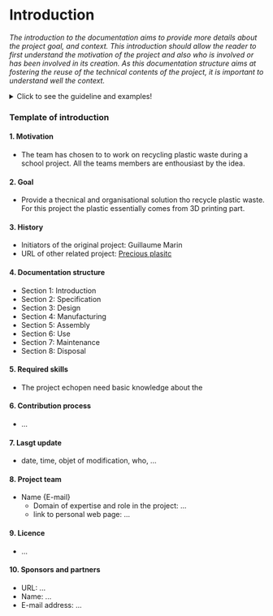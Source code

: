 # Introduction

*The introduction to the documentation aims to provide more details about the project goal, and context. This introduction should allow the reader to first understand the motivation of the project and also who is involved or has been involved in its creation. As this documentation structure aims at fostering the reuse of the technical contents of the project, it is important to understand well the context.*

<details>
  <summary>Click to see the guideline and examples!</summary>
  
## Motivations

*This section addresses the question: Why are you starting this project?*


As an example:
  
The project [BCN3D Moveo](https://github.com/BCN3D/BCN3D-Moveo/) is motivated by the high cost 
of the materials that undergraduate students must use for learning how to engineer mechatronics systems.

## Goals

*This section addresses the question: What will be delivered in this project?* 

As an example: 
  
The project [BCN3D Moveo](https://github.com/BCN3D/BCN3D-Moveo/) is an open source robotic arm 
that everyone should be able to replicate - with or without modification - at home without the need for highly 
technical knowledge and expensive materials. 
The robotic arm will support several of the existing training itineraries: 
mechanical design, automation, industrial programming, etc.


## History

*Here it is welcome to acknowledge the existing sources that have been used in this project with locations*

- Initiators of the original project
- URL of the original project
- URL of other related projects 


## Documentation structure

*How is your documentation organized?*


These guidelines will provide you with a standard structure that is mainly following the product 
life cycle and the technological decomposition. It is implemented in the documentation template available in this project. 
  
For example:
- Introduction
- Specification
- Design 
- Manufacturing
- Assembly
- Use
- Maintenance
- Disposal

And inside each of the sections, if required:
- Mechanical
- Electronic 
- Software 



## Required skills

*What is the specific knowledge a maker shall own to reuse - with or without modification - your product??*

For example:
  
The project echopen need basic knowledge about the medical ultrasound technology such as ultrasound imaging, 
a matter of acoustical impedance, etc.  


## Contribution Process

*Describe here how a maker can contribute to your project*

-  Example of a contribution process:
  - Post an [issue] and briefly outline the changes you plan to make
  - If you are looking for input on what to contribute, browse the issues with the Requests or Bug label
  - Describe branches
  - Describe what a Pull Request (PR) shall contain (detailed description of changes, a summary of the test, 
    issue numbers that the PR resolves)
  - Specify code style 
  - Contributor license agreement


## Last updates 

*What is the last update of your documentation?*

- Last modification (date, time, object of modification, who,...)


## Project team

*Describe here who is the leader and the main contributors of the project*

- Name {E-mail}
  - domain of expertise and role in the project
  - link to personal web page


## License

*What open-source hardware license your project complies with?*


- [Comparison of free and open-source software licences](https://en.wikipedia.org/wiki/Comparison_of_free_and_open-source_software_licences)
- [license of open hardware projects](https://opensource.com/law/15/2/intro-open-hardware-licensing#:~:text=Open%20source%20hardware%20is%20hardware,on%20their%20hardware%20at%20all.)


## Sponsors and Partners

Who is sponsoring your project?

- URL:
- Name:
- E-mail address:


  </details>
  
### Template of introduction

 #### 1. Motivation
   * The team has chosen to to work on recycling plastic waste during a school project. All the teams members are enthousiast by the idea.

 #### 2. Goal
   * Provide a thecnical and organisational solution tho recycle plastic waste. For this project the plastic essentially comes from 3D printing part.

 #### 3. History
   * Initiators of the original project: Guillaume Marin
   * URL of other related project: [Precious plasitc](https://preciousplastic.com)
 #### 4. Documentation structure
   * Section 1: Introduction
   * Section 2: Specification
   * Section 3: Design
   * Section 4: Manufacturing
   * Section 5: Assembly
   * Section 6: Use
   * Section 7: Maintenance
   * Section 8: Disposal
 #### 5. Required skills
   * The project echopen need basic knowledge about the 
 #### 6. Contribution process
   * ...
 #### 7. Lasgt update
   * date, time, objet of modification, who, ...
 #### 8. Project team
   * Name {E-mail}
       * Domain of expertise and role in the project: ...
       * link to personal web page: ...
#### 9. Licence
   * ... 
#### 10. Sponsors and partners
   * URL: ...
   * Name: ...
   * E-mail address: ...
